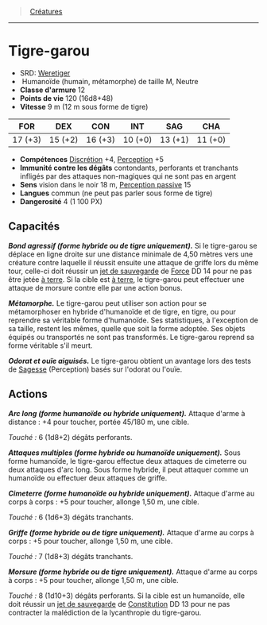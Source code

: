 ﻿---
!MonsterHD
Type: Humanoïde (humain, métamorphe)
Size: M
Alignment: Neutre
ArmorClass: 12
HitPoints: 120 (16d8+48)
Speed: 9 m (12 m sous forme de tigre)
Strength: 17 (+3)
Dexterity: 15 (+2)
Constitution: 16 (+3)
Intelligence: 10 (+0)
Wisdom: 13 (+1)
Charisma: 11 (+0)
Skills: '[Discrétion](hd_abilities_dexterity_discretion.md) +4, [Perception](hd_abilities_wisdom_perception.md) +5'
DamageImmunities: contondants, perforants et tranchants infligés par des attaques non-magiques qui ne sont pas en argent
Senses: vision dans le noir 18 m, [Perception passive](hd_abilities_dexterity_perception_passive.md) 15
Languages: commun (ne peut pas parler sous forme de tigre)
Challenge: 4 (1 100 PX)
Id: monsters_hd.md#tigre-garou
ParentLink: monsters_hd.md#créatures
Name: Tigre-garou
ParentName: Créatures
NameLevel: 1
AltName: '[Weretiger](srd_monsters_weretiger.md)'
---
> [Créatures](hd_monsters.md)

---

# Tigre-garou

- SRD: [Weretiger](srd_monsters_weretiger.md)
-  Humanoïde (humain, métamorphe) de taille M, Neutre
- **Classe d'armure** 12
- **Points de vie** 120 (16d8+48)
- **Vitesse** 9 m (12 m sous forme de tigre)

|FOR|DEX|CON|INT|SAG|CHA|
|---|---|---|---|---|---|
|17 (+3)|15 (+2)|16 (+3)|10 (+0)|13 (+1)|11 (+0)|

- **Compétences** [Discrétion](hd_abilities_dexterity_discretion.md) +4, [Perception](hd_abilities_wisdom_perception.md) +5
- **Immunité contre les dégâts** contondants, perforants et tranchants infligés par des attaques non-magiques qui ne sont pas en argent
- **Sens** vision dans le noir 18 m, [Perception passive](hd_abilities_dexterity_perception_passive.md) 15
- **Langues** commun (ne peut pas parler sous forme de tigre)
- **Dangerosité** 4 (1 100 PX)

## Capacités

**_Bond agressif (forme hybride ou de tigre uniquement)._** Si le tigre-garou se déplace en ligne droite sur une distance minimale de 4,50 mètres vers une créature contre laquelle il réussit ensuite une attaque de griffe lors du même tour, celle-ci doit réussir un [jet de sauvegarde](hd_abilities_jets_de_sauvegarde.md) de [Force](hd_abilities_strength.md) DD 14 pour ne pas être jetée [à terre](hd_conditions_a_terre.md). Si la cible est [à terre](hd_conditions_a_terre.md), le tigre-garou peut effectuer une attaque de morsure contre elle par une action bonus.

**_Métamorphe._** Le tigre-garou peut utiliser son action pour se métamorphoser en hybride d'humanoïde et de tigre, en tigre, ou pour reprendre sa véritable forme d'humanoïde. Ses statistiques, à l'exception de sa taille, restent les mêmes, quelle que soit la forme adoptée. Ses objets équipés ou transportés ne sont pas transformés. Le tigre-garou reprend sa forme véritable s'il meurt.

**_Odorat et ouïe aiguisés._** Le tigre-garou obtient un avantage lors des tests de [Sagesse](hd_abilities_wisdom.md) (Perception) basés sur l'odorat ou l'ouïe.

## Actions

**_Arc long (forme humanoïde ou hybride uniquement)._** Attaque d'arme à distance : +4 pour toucher, portée 45/180 m, une cible.

_Touché :_ 6 (1d8+2) dégâts perforants.

**_Attaques multiples (forme hybride ou humanoïde uniquement)._** Sous forme humanoïde, le tigre-garou effectue deux attaques de cimeterre ou deux attaques d'arc long. Sous forme hybride, il peut attaquer comme un humanoïde ou effectuer deux attaques de griffe.

**_Cimeterre (forme humanoïde ou hybride uniquement)._** Attaque d'arme au corps à corps : +5 pour toucher, allonge 1,50 m, une cible.

_Touché :_ 6 (1d6+3) dégâts tranchants.

**_Griffe (forme hybride ou de tigre uniquement)._** Attaque d'arme au corps à corps : +5 pour toucher, allonge 1,50 m, une cible.

_Touché :_ 7 (1d8+3) dégâts tranchants.

**_Morsure (forme hybride ou de tigre uniquement)._** Attaque d'arme au corps à corps : +5 pour toucher, allonge 1,50 m, une cible.

_Touché :_ 8 (1d10+3) dégâts perforants. Si la cible est un humanoïde, elle doit réussir un [jet de sauvegarde](hd_abilities_jets_de_sauvegarde.md) de [Constitution](hd_abilities_constitution.md) DD 13 pour ne pas contracter la malédiction de la lycanthropie du tigre-garou.

